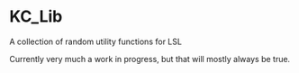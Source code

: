 # KC_Lib

A collection of random utility functions for LSL

Currently very much a work in progress, but that will mostly always be true.
